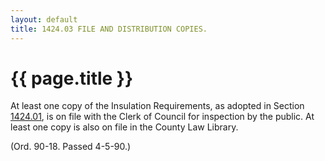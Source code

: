 ```yaml
---
layout: default 
title: 1424.03 FILE AND DISTRIBUTION COPIES.
---
```


{{ page.title }}
================

At least one copy of the Insulation Requirements, as adopted in Section
[1424.01](56ddc479.html), is on file with the Clerk of Council for
inspection by the public. At least one copy is also on file in the
County Law Library.

(Ord. 90-18. Passed 4-5-90.)
